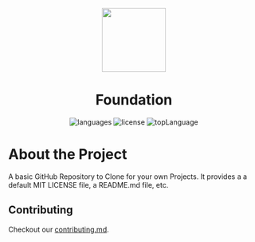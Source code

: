 <p align="center">
    <img src="https://raw.githubusercontent.com/CarefulProgrammer/Foundation/main/assets/Foundation%20Logo.svg" height="128">
    <h1 align="center">Foundation</h1>
</p>

<p align="center">
  <img alt="languages" src="https://img.shields.io/github/languages/count/carefulprogrammer/foundation?style=for-the-badge"/>
  <img alt="license" src="https://img.shields.io/github/license/carefulprogrammer/foundation?style=for-the-badge"/>
  <img alt="topLanguage" src="https://img.shields.io/github/languages/top/carefulprogrammer/foundation?style=for-the-badge"/>
</p>

# About the Project

A basic GitHub Repository to Clone for your own Projects. It provides a a default MIT LICENSE file, a README.md file, etc.

## Contributing

Checkout our [contributing.md](/contributing.md).
